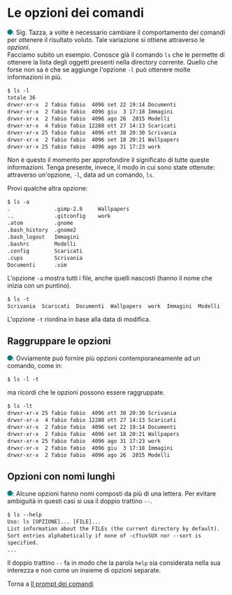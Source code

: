 # Le opzioni dei comandi

![](/images/people/tess.png): Sig. Tazza, a volte è necessario cambiare il comportamento dei comandi per ottenere il risultato voluto. Tale variazione si ottiene attraverso le *opzioni*.<br>
Facciamo subito un esempio. Conosce già il comando `ls` che le permette di ottenere la lista degli oggetti presenti nella directory corrente. Quello che forse non sa è che se aggiunge l'opzione `-l` può ottenere molte informazioni in più.
```
$ ls -l
totale 36
drwxr-xr-x  2 fabio fabio  4096 set 22 19:14 Documenti
drwxr-xr-x  2 fabio fabio  4096 giu  3 17:18 Immagini
drwxr-xr-x  2 fabio fabio  4096 ago 26  2015 Modelli
drwxr-xr-x  4 fabio fabio 12288 ott 27 14:13 Scaricati
drwxr-xr-x 25 fabio fabio  4096 ott 30 20:30 Scrivania
drwxr-xr-x  2 fabio fabio  4096 set 18 20:21 Wallpapers
drwxr-xr-x 25 fabio fabio  4096 ago 31 17:23 work
```
Non è questo il momento per  approfondire il significato di tutte queste informazioni. Tenga presente, invece, il modo in cui sono state ottenute: attraverso un'opzione, `-l`, data ad un comando, `ls`.

Provi qualche altra opzione:
```
$ ls -a
.              .gimp-2.8     Wallpapers
..             .gitconfig    work
.atom          .gnome
.bash_history  .gnome2
.bash_logout   Immagini
.bashrc        Modelli
.config        Scaricati
.cups          Scrivania
Documenti      .vim
```
L'opzione `-a` mostra tutti i file, anche quelli nascosti (hanno il nome che inizia con un puntino).

```
$ ls -t
Scrivania  Scaricati  Documenti  Wallpapers  work  Immagini  Modelli
```
L'opzione `-t` riordina in base alla data di modifica.

## Raggruppare le opzioni

![](/images/people/tess.png): Ovviamente può fornire più opzioni contemporaneamente ad un comando, come in:
```
$ ls -l -t
```
ma ricordi che le opzioni possono essere raggruppate.
```
$ ls -lt
drwxr-xr-x 25 fabio fabio  4096 ott 30 20:30 Scrivania
drwxr-xr-x  4 fabio fabio 12288 ott 27 14:13 Scaricati
drwxr-xr-x  2 fabio fabio  4096 set 22 19:14 Documenti
drwxr-xr-x  2 fabio fabio  4096 set 18 20:21 Wallpapers
drwxr-xr-x 25 fabio fabio  4096 ago 31 17:23 work
drwxr-xr-x  2 fabio fabio  4096 giu  3 17:18 Immagini
drwxr-xr-x  2 fabio fabio  4096 ago 26  2015 Modelli
```

## Opzioni con nomi lunghi

![](/images/people/tess.png): Alcune opzioni hanno nomi composti da più di una lettera. Per evitare ambiguità in questi casi si usa il doppio trattino `--`.
```
$ ls --help
Uso: ls [OPZIONE]... [FILE]...
List information about the FILEs (the current directory by default).
Sort entries alphabetically if none of -cftuvSUX nor --sort is specified.
...
```
Il doppio trattino `--` fa in modo che la parola `help` sia considerata nella sua interezza e non come un insieme di opzioni separate.

Torna a [Il prompt dei comandi](../summary.md)
